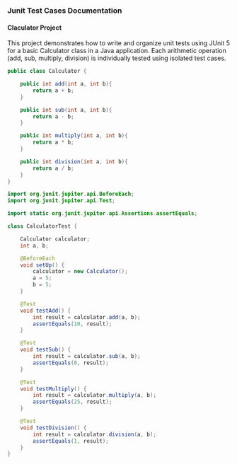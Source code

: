 ### Junit Test Cases Documentation

#### Claculator Project
This project demonstrates how to write and organize unit tests using JUnit 5 for a basic Calculator class in a Java application. Each arithmetic operation (add, sub, multiply, division) is individually tested using isolated test cases.

```java 
public class Calculator {

    public int add(int a, int b){
        return a + b;
    }

    public int sub(int a, int b){
        return a - b;
    }

    public int multiply(int a, int b){
        return a * b;
    }

    public int division(int a, int b){
        return a / b;
    }
}
```

```java
import org.junit.jupiter.api.BeforeEach;
import org.junit.jupiter.api.Test;

import static org.junit.jupiter.api.Assertions.assertEquals;

class CalculatorTest {

    Calculator calculator;
    int a, b;

    @BeforeEach
    void setUp() {
        calculator = new Calculator();
        a = 5;
        b = 5;
    }

    @Test
    void testAdd() {
        int result = calculator.add(a, b);
        assertEquals(10, result);
    }

    @Test
    void testSub() {
        int result = calculator.sub(a, b);
        assertEquals(0, result);
    }

    @Test
    void testMultiply() {
        int result = calculator.multiply(a, b);
        assertEquals(25, result);
    }

    @Test
    void testDivision() {
        int result = calculator.division(a, b);
        assertEquals(1, result);
    }
}
```
